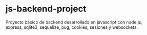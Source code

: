 # js-backend-project

Proyecto básico de backend desarrollado en javascript con node.js, express, sqlite3, sequelize, pug, cookies, sesiones y websockets.
